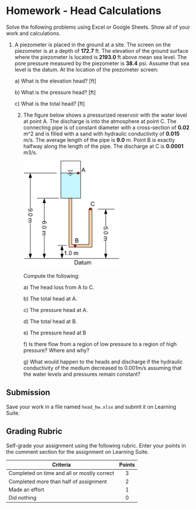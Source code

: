 # Homework - Head Calculations

Solve the following problems using Excel or Google Sheets. Show all of your work and calculations. 

1. A piezometer is placed in the ground at a site. The screen on the piezometer is at a depth of **172.7** ft. The 
elevation of the ground surface where the piezometer is located is **2193.0** ft above mean sea level. The pore pressure measured by the piezometer is **38.4** psi. Assume that sea level is the datum. At the location of the piezometer screen:

     a) What is the elevation head? [ft]
     
     b) What is the pressure head? [ft]
     
     c) What is the total head? [ft]

   2. The figure below shows a pressurized reservoir with the water level at point A.  The discharge is into the atmosphere at point C. The connecting pipe is of constant diameter with a cross-section of **0.02** m^2 and is filled with a sand with hydraulic conductivity of **0.015** m/s.  The average length of the pipe is **9.0** m.  Point B is exactly halfway along the length of the pipe.  The discharge at C is **0.0001** m3/s.  

       ![tank.gif](tank.gif)

       Compute the following:

       a) The head loss from A to C.
    
       b) The total head at A.
    
       c) The pressure head at A.
    
       d) The total head at B.
    
       e) The pressure head at B
    
       f) Is there flow from a region of low pressure to a region of high pressure? Where and why?
    
       g) What would happen to the heads and discharge if the hydraulic conductivity of the medium decreased to 0.001m/s assuming that the water levels and pressures remain constant?

## Submission

Save your work in a file named `head_hw.xlsx` and submit it on Learning Suite.

## Grading Rubric

Self-grade your assignment using the following rubric. Enter your points in the comment section for the assignment on Learning Suite.

| Criteria                                    | Points |
|---------------------------------------------|:------:|
| Completed on time and all or mostly correct |   3    |
| Completed more than half of assignment      |   2    |
| Made an effort                              |   1    |
| Did nothing                                 |   0    |
